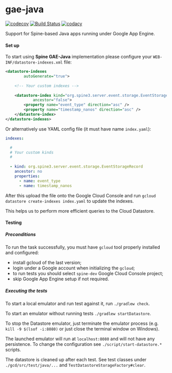 # gae-java

[![codecov](https://codecov.io/gh/SpineEventEngine/gae-java/branch/master/graph/badge.svg)](https://codecov.io/gh/SpineEventEngine/gae-java)
[![Build Status](https://travis-ci.org/SpineEventEngine/gae-java.svg?branch=master)](https://travis-ci.org/SpineEventEngine/gae-java)
[![codacy](https://api.codacy.com/project/badge/Grade/fe24ec78520943afa038336d45db4513)](https://www.codacy.com/app/SpineEventEngine/gae-java?utm_source=github.com&amp;utm_medium=referral&amp;utm_content=SpineEventEngine/gae-java&amp;utm_campaign=Badge_Grade)

Support for Spine-based Java apps running under Google App Engine.

#### Set up
 
To start using **Spine GAE-Java** implementation please configure your `WEB-INF/datastore-indexes.xml` file:

```xml
<datastore-indexes
        autoGenerate="true">
        
    <!-- Your custom indexes -->
        
    <datastore-index kind="org.spine3.server.event.storage.EventStorageRecord"
            ancestor="false">
        <property name="event_type" direction="asc" />
        <property name="timestamp_nanos" direction="asc" />
    </datastore-index>
</datastore-indexes>
```

Or alternatively use YAML config file (it must have name `index.yaml`):
```yaml
indexes:

  #
  # Your custom kinds
  #
  
  - kind: org.spine3.server.event.storage.EventStorageRecord
    ancestor: no
    properties:
      - name: event_type
      - name: timestamp_nanos

```

After this upload the file onto the Google Cloud Console and run `gcloud datastore create-indexes index.yaml`
to update the indexes.

This helps us to perform more efficient queries to the Cloud Datastore.

#### Testing

##### Preconditions

To run the task successfully, you must have `gcloud` tool properly installed and configured: 
 - install gcloud of the last version;
 - login under a Google account when initializing the `gcloud`;
 - to run tests you should select `spine-dev` Google Cloud Console project;
 - skip Google App Engine setup if not required.


##### Executing the tests

To start a local emulator and run test against it, run `./gradlew check`.

To start an emulator without running tests `./gradlew startDatastore`.

To stop the Datastore emulator, just terminate the emulator process (e.g. `kill -9 $(lsof -i:8080)` or just close the terminal window on Windows).

The launched emulator will run at `localhost:8080` and will not have any persistence.
To change the configuration see `./script/start-datastore.*` scripts.

The datastore is cleaned up after each test.
See test classes under `./gcd/src/test/java/...` and `TestDatastoreStorageFactory#clear`.
